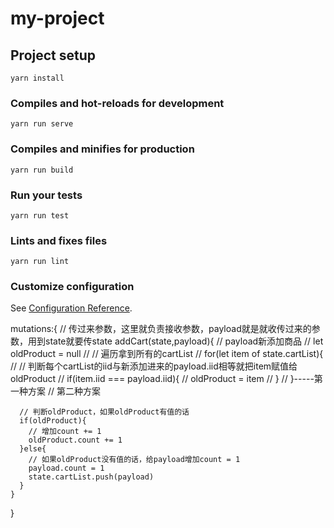 # my-project

## Project setup
```
yarn install
```

### Compiles and hot-reloads for development
```
yarn run serve
```

### Compiles and minifies for production
```
yarn run build
```

### Run your tests
```
yarn run test
```

### Lints and fixes files
```
yarn run lint
```

### Customize configuration
See [Configuration Reference](https://cli.vuejs.org/config/).



mutations:{
    // 传过来参数，这里就负责接收参数，payload就是就收传过来的参数，用到state就要传state
    addCart(state,payload){
      // payload新添加商品
      // let oldProduct = null
      // // 遍历拿到所有的cartList
      // for(let item of state.cartList){
      //   // 判断每个cartList的iid与新添加进来的payload.iid相等就把item赋值给oldProduct
      //   if(item.iid === payload.iid){
      //     oldProduct = item
      //   }
      // }-----第一种方案
      // 第二种方案


      // 判断oldProduct，如果oldProduct有值的话
      if(oldProduct){
        // 增加count += 1
        oldProduct.count += 1
      }else{
        // 如果oldProduct没有值的话，给payload增加count = 1
        payload.count = 1
        state.cartList.push(payload)
      }
    }
  }
